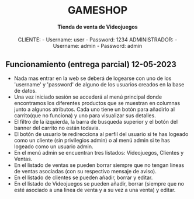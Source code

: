 
<h1 align="center">
  <br>
    GAMESHOP
  <br>
</h1>
<h4 align="center">Tienda de venta de Videojuegos</h4>
<p align="center">
    CLIENTE:
        - Username: user
        - Password: 1234
    ADMINISTRADOR:
        - Username: admin
        - Password: admin
</p>

## Funcionamiento (entrega parcial) 12-05-2023

* Nada mas entrar en la web se deberá de logearse con uno de los 'username' y 'password' de alguno de los usuarios creados en la base de datos.
* Una vez iniciado sesión se accederá al menú principal donde encontramos los diferentes productos que se muestran en columnas junto a algunos atributos. Cada uno tiene un botón para añadirlo al carrito(que no funciona) y uno para visualizar sus detalles.
* El filtro de la izquierda, la barra de busqueda superior y el botón del banner del carrito no están todavia.
* El botón de usuario te redirecciona al perfil del usuario si te has logeado como un cliente (sin privilegios admin) o al menú admin si te has logeado como un usuario admin.
* En el menú admin se encuentran tres listados: Videojuegos, Clientes y Ventas.
* En el listado de ventas se pueden borrar siempre que no tengan lineas de ventas asociadas (con su respectivo mensaje de aviso).
* En el listado de clientes se pueden añadir, borrar y editar.
* En el listado de Videojuegos se pueden añadir, borrar (siempre que no esté asociado a una linea de venta y a su vez a una venta) y editar. 


